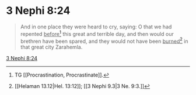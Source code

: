 # 3 Nephi 8:24

> And in one place they were heard to cry, saying: O that we had repented <u>before</u>[^a] this great and terrible day, and then would our brethren have been spared, and they would not have been <u>burned</u>[^b] in that great city Zarahemla.

[3 Nephi 8:24](https://www.churchofjesuschrist.org/study/scriptures/bofm/3-ne/8?lang=eng&id=p24#p24)


[^a]: TG [[Procrastination, Procrastinate]].
[^b]: [[Helaman 13.12|Hel. 13:12]]; [[3 Nephi 9.3|3 Ne. 9:3.]]

